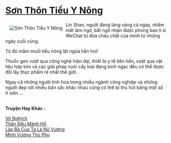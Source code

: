 <a href="https://truyenwiki.net/son-thon-tieu-y-nong.35907/" title="Sơn Thôn Tiểu Y Nông"><h1>Sơn Thôn Tiểu Y Nông</h1></a><div style="display:table"><img align="right" style="float: left; padding: 10px;" src="https://truyenwiki.net/a/img/str/src/35907.jpg" alt="Sơn Thôn Tiểu Y Nông">Lin Shan, người đang lảng vảng cả ngày, nhắm mắt làm ngơ, bất ngờ nhận được phong bao lì xì WeChat từ đứa cháu chắt của mình từ những ngày cuối cùng.<p></p> Từ đó mắm muối tiểu nông lật ngửa hẳn hoi!<p></p> Thuốc gen vượt qua công nghệ hiện đại, thiết bị y tế tiên tiến, vượt qua vật liệu hợp kim và các giải pháp nuôi cấy loài đáng kinh ngạc đều có thể được đổi lấy thực phẩm rẻ nhất thế giới.<p></p> Ngay cả những người tinh hoa trong nhiều ngành công nghiệp và những người đẹp với nhiều bản sắc khác nhau cũng có thể bị thu hút bằng một số ít xiên ...</div><p><br><b>Truyện Hay Khác :</b></p><a href="https://truyenwiki.net/vo-nghich.35695/" alt="Võ Nghịch">Võ Nghịch</a><br/><a href="https://sangtacviet.wordpress.com/2020/10/22/than-deu-manh-ho/" alt="Thần Đều Mãnh Hổ">Thần Đều Mãnh Hổ</a><br/><a href="https://sangtacviet.wordpress.com/2020/10/22/lao-ba-cua-ta-la-nu-vuong/" alt="Lão Bà Của Ta Là Nữ Vương">Lão Bà Của Ta Là Nữ Vương</a><br/><a href="https://github.com/nownovels/topcv/tree/master/truyenhay/36823" alt="Minh Vương Thủ Phụ">Minh Vương Thủ Phụ</a><br/>
